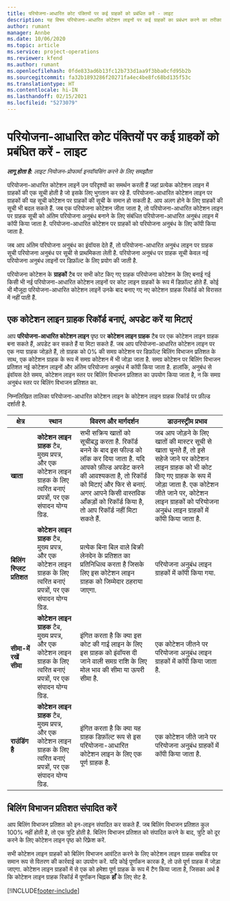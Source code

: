 ```yaml
---
title: परियोजना-आधारित कोट पंक्तियों पर कई ग्राहकों को प्रबंधित करें - लाइट
description: यह विषय परियोजना-आधारित कोटेशन लाइनों पर कई ग्राहकों का प्रबंधन करने का तरीका बताता है.
author: rumant
manager: Annbe
ms.date: 10/06/2020
ms.topic: article
ms.service: project-operations
ms.reviewer: kfend
ms.author: rumant
ms.openlocfilehash: 0fde833ad6b13fc12b733d1aa9f3bba0cfd95b2b
ms.sourcegitcommit: fa32b1893286f20271fa4ec4be8fc68bd135f53c
ms.translationtype: HT
ms.contentlocale: hi-IN
ms.lasthandoff: 02/15/2021
ms.locfileid: "5273079"
---
```

# <a name="manage-multiple-customers-on-project-based-quote-lines---lite"></a>परियोजना-आधारित कोट पंक्तियों पर कई ग्राहकों को प्रबंधित करें - लाइट

_**लागू होता है:** लाइट नियोजन-प्रोफार्मा इनवॉयसिंग करने के लिए समझौता_

परियोजना-आधारित कोटेशन लाइनें उन परिदृश्यों का समर्थन करती हैं जहां प्रत्येक कोटेशन लाइन में ग्राहकों की एक सूची होती है जो इसके लिए भुगतान कर रहे हैं. परियोजना-आधारित कोटेशन लाइन पर ग्राहकों की यह सूची कोटेशन पर ग्राहकों की सूची के समान हो सकती है. आप अलग होने के लिए ग्राहकों की सूची भी बदल सकते हैं. जब एक परियोजना कोटेशन जीता जाता है, तो परियोजना-आधारित कोटेशन लाइन पर ग्राहक सूची को अंतिम परियोजना अनुबंध बनाने के लिए संबंधित परियोजना-आधारित अनुबंध लाइन में कॉपी किया जाता है. परियोजना-आधारित कोटेशन पर ग्राहकों को परियोजना अनुबंध के लिए कॉपी किया जाता है.

जब आप अंतिम परियोजना अनुबंध का इंवॉयस देते हैं, तो परियोजना-आधारित अनुबंध लाइन पर ग्राहक सूची परियोजना अनुबंध पर सूची से प्राथमिकता लेती है. परियोजना अनुबंध पर ग्राहक सूची केवल नई परियोजना अनुबंध लाइनों पर डिफ़ॉल्ट के लिए प्रयोग की जाती है.

परियोजना कोटेशन के **ग्राहकों** टैब पर सभी कोट किए गए ग्राहक परियोजना कोटेशन के लिए बनाई गई किसी भी नई परियोजना-आधारित कोटेशन लाइनों पर कोट लाइन ग्राहकों के रूप में डिफ़ॉल्ट होते हैं. कोई भी मौजूदा परियोजना-आधारित कोटेशन लाइनें उनके बाद बनाए गए नए कोटेशन ग्राहक रिकॉर्ड को विरासत में नहीं पाती हैं.

## <a name="create-update-or-delete-a-quote-line-customer-record"></a>एक कोटेशन लाइन ग्राहक रिकॉर्ड बनाएं, अपडेट करें या मिटाएं

आप **परियोजना‌-आधारित कोटेशन लाइन** पृष्ठ पर **कोटेशन लाइन ग्राहक** टैब पर एक कोटेशन लाइन ग्राहक बना सकते हैं, अपडेट कर सकते हैं या मिटा सकते हैं. जब आप परियोजना-आधारित कोटेशन लाइन पर एक नया ग्राहक जोड़ते हैं, तो ग्राहक को 0% की समग्र कोटेशन पर डिफ़ॉल्ट बिलिंग विभाजन प्रतिशत के साथ, एक कोटेशन ग्राहक के रूप में समग्र कोटेशन में भी जोड़ा जाता है. समग्र कोटेशन पर बिलिंग विभाजन प्रतिशत नई कोटेशन लाइनों और अंतिम परियोजना अनुबंध में कॉपी किया जाता है. हालांकि, अनुबंध से इंवॉयस देते समय, कोटेशन लाइन स्तर पर बिलिंग विभाजन प्रतिशत का उपयोग किया जाता है, न कि समग्र अनुबंध स्तर पर बिलिंग विभाजन प्रतिशत का. 

निम्नलिखित तालिका परियोजना-आधारित कोटेशन लाइन के कोटेशन लाइन ग्राहक रिकॉर्ड पर फ़ील्ड दर्शाती है.

| क्षेत्र | स्थान | विवरण और मार्गदर्शन | डाउनस्ट्रीम प्रभाव |
| --- | --- | --- | --- |
| **खाता** | **कोटेशन लाइन ग्राहक** टैब, मुख्य प्रपत्र, और एक कोटेशन लाइन ग्राहक के लिए त्वरित बनाएं प्रपत्रों, पर एक संपादन योग्य ग्रिड. | सभी सक्रिय खातों को सूचीबद्ध करता है. रिकॉर्ड बनने के बाद इस फील्ड को लॉक कर दिया जाता है. यदि आपको फ़ील्ड अपडेट करने की आवश्यकता है, तो रिकॉर्ड को मिटाएं और फिर से बनाएं. अगर आपने किसी वास्तविक आँकड़ों को रिकॉर्ड किया है, तो आप रिकॉर्ड नहीं मिटा सकते हैं. | जब आप जोड़ने के लिए खातों की मास्टर सूची से खाता चुनते हैं, तो इसे सहेजे जाने पर कोटेशन लाइन ग्राहक को भी कोट किए गए ग्राहक के रूप में जोड़ा जाता है. एक कोटेशन जीते जाने पर, कोटेशन लाइन ग्राहकों को परियोजना अनुबंध लाइन ग्राहकों में कॉपी किया जाता है. |
| **बिलिंग स्प्लिट प्रतिशत** | **कोटेशन लाइन ग्राहक** टैब, मुख्य प्रपत्र, और एक कोटेशन लाइन ग्राहक के लिए त्वरित बनाएं प्रपत्रों, पर एक संपादन योग्य ग्रिड. | प्रत्येक बिना बिल वाले बिक्री लेनदेन के प्रतिशत का प्रतिनिधित्व करता है जिसके लिए इस कोटेशन लाइन ग्राहक को जिम्मेदार ठहराया जाएगा. | परियोजना अनुबंध लाइन ग्राहकों में कॉपी किया गया. |
| **सीमा-में रखें सीमा** | **कोटेशन लाइन ग्राहक** टैब, मुख्य प्रपत्र, और एक कोटेशन लाइन ग्राहक के लिए त्वरित बनाएं प्रपत्रों, पर एक संपादन योग्य ग्रिड. | इंगित करता है कि क्या इस कोट की गाई लाइन के लिए इस ग्राहक को इंवॉयस दी जाने वाली समग्र राशि के लिए मोल भाव की सीमा या ऊपरी सीमा है. | एक कोटेशन जीतने पर परियोजना अनुबंध लाइन ग्राहकों में कॉपी किया जाता है. |
| **राउंडिंग है** | **कोटेशन लाइन ग्राहक** टैब, मुख्य प्रपत्र, और एक कोटेशन लाइन ग्राहक के लिए त्वरित बनाएं प्रपत्रों, पर एक संपादन योग्य ग्रिड. | इंगित करता है कि क्या यह ग्राहक डिफ़ॉल्ट रूप से इस परियोजना-आधारित कोटेशन लाइन के लिए एक पूर्ण ग्राहक है. | एक कोटेशन जीते जाने पर परियोजना अनुबंध ग्राहकों में कॉपी किया जाता है. |

## <a name="edit-billing-split-percentages"></a>बिलिंग विभाजन प्रतिशत संपादित करें

आप बिलिंग विभाजन प्रतिशत को इन-लाइन संपादित कर सकते हैं. जब बिलिंग विभाजन प्रतिशत कुल 100% नहीं होती है, तो एक त्रुटि होती है. बिलिंग विभाजन प्रतिशत को संपादित करने के बाद, त्रुटि को दूर करने के लिए कोटेशन लाइन पृष्ठ को रिफ़्रेश करें.

सभी कोटेशन लाइन ग्राहकों को बिलिंग विभाजन आवंटित करने के लिए कोटेशन लाइन ग्राहक सबग्रिड पर समान रूप से वितरण की कार्रवाई का उपयोग करें. यदि कोई पूर्णांकन कारक है, तो उसे पूर्ण ग्राहक में जोड़ा जाएगा. कोटेशन लाइन ग्राहकों में से एक को हमेशा पूर्ण ग्राहक के रूप में टैग किया जाता है, जिसका अर्थ है कि कोटेशन लाइन ग्राहक रिकॉर्ड में पूर्णांकन चिह्नक **हाँ** के लिए सेट है. 


[!INCLUDE[footer-include](../../includes/footer-banner.md)]